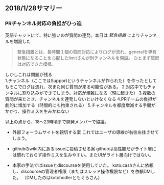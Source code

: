 
## 2018/1/28サマリー
### PRチャンネル対応の負担がひっ迫
英語チャットにて、特に強いのが質問の連発。本日は *緊急措置* によりチャンネルを増設した

>緊急措置とは、長時間１個の質問対応によりログが流れ、generalを専有状態になることを心配したlimitさんが別チャンネルを開設。
>ひとまず質問は対応できた模様。

しかしこれは問題が残る  
1.チャンネル（ここではSupportというチャンネルが作られた）を作ったとしてもそこでログは流れ、次また同じ質問が来る可能性がある。
2.対応中でもチャンネルに割り込みができてしまう。対応が煩雑になる（現に起きた）
3.複数の質問が来たとき、チャンネルを連発しないといけなくなる
4.PRチームの負担が劇的に増加する（時間的にも拘束される）
5.チャンネルを都度増減する手間がかかり、操作ミスを生みかねない

以上の点から、18～23時頃まで開発メンバーで協議。

- 外部フォーラムサイトを親切する案
これではユーザの導線が右往左往させてしまう。

- githubのwiki内にあるissueに投稿させる案
githubは高性能だがライト層には慣れておらず操作ミスを生みやすい。またUIがライト層向けではない。

- 本家の手法ではissueとdiscourseを使用していた。
koto.cashさんに依頼し、discourseの管理者権限（またはスレッド操作権限など）を依頼DMした。
（DMしたのはkotohodlerともぐらさん）


